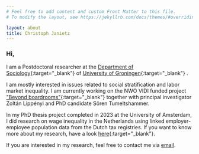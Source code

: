 ```yaml
---
# Feel free to add content and custom Front Matter to this file.
# To modify the layout, see https://jekyllrb.com/docs/themes/#overriding-theme-defaults

layout: about
title: Christoph Janietz
---
```



### Hi,

I am a Postdoctoral researcher at the [Department of Sociology](https://www.rug.nl/gmw/sociology/?lang=en){:target="_blank"} of [University of Groningen](https://www.rug.nl){:target="_blank"} .

I am mostly interested in issues related to social stratification and labor market inequality. I am currently working on the NWO VIDI funded project ["Beyond boardrooms"](https://www.rug.nl/gmw/sociology/news/220708-lippenyi){:target="_blank"} together with principal investigator Zoltán Lippényi and PhD candidate Sören Tumeltshammer. 

In my PhD thesis project completed in 2023 at the University of Amsterdam, I did research on wage inequality in the Netherlands using linked employer-employee population data from the Dutch tax registries. If you want to know more about my research, have a look [here](https://www.uva.nl/en/shared-content/faculteiten/en/faculteit-der-maatschappij-en-gedragswetenschappen/news/2023/06/wage-inequality-between-organisations-is-growing.html?origin=PDQcb5%2BfSuSJvUewdsszdA){:target="_blank"}.

If you are interested in my research, feel free to contact me via [email](mailto:c.janietz@rug.nl).
